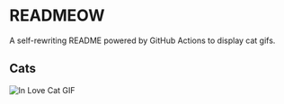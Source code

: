 # READMEOW

A self-rewriting README powered by GitHub Actions to display cat gifs.

## Cats

![In Love Cat GIF](https://media3.giphy.com/media/v1.Y2lkPTlhY2QwMmRhcnl2eDFsbnFrY3hzaWUyNmZlYTI5YnpvemsyY2o3bHVyODN5NGE2aiZlcD12MV9naWZzX3NlYXJjaCZjdD1n/MDJ9IbxxvDUQM/200.gif)
